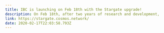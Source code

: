 ```yaml
---
title: IBC is launching on Feb 18th with the Stargate upgrade!
description: On Feb 18th, after two years of research and development, IBC will be deployed in production for the first. The Cosmos Hub will be the first blockchain to implement it, as part of the Stargate upgrade. 
link: https://stargate.cosmos.network/
date: 2020-02-17T22:03:58.793Z
---
```

